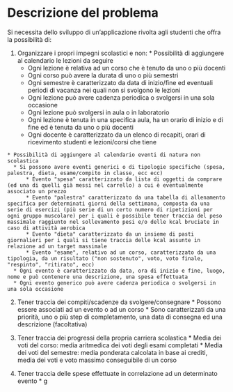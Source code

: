Descrizione del problema
===
Si necessita dello sviluppo di un’applicazione rivolta agli studenti che offra la possibilità di:

  1. Organizzare i propri impegni scolastici e non:
    * Possibilità di aggiungere al calendario le lezioni da seguire
      * Ogni lezione è relativa ad un corso che è tenuto da uno o più docenti
      * Ogni corso può avere la durata di uno o più semestri
      * Ogni semestre è caratterizzato da data di inizio/fine ed eventuali periodi di vacanza nei quali non si svolgono le lezioni
      * Ogni lezione può avere cadenza periodica o svolgersi in una sola occasione
      * Ogni lezione può svolgersi in aula o in laboratorio
      * Ogni lezione è tenuta in una specifica aula, ha un orario di inizio e di fine ed è tenuta da uno o più docenti
      * Ogni docente è caratterizzato da un elenco di recapiti, orari di ricevimento studenti e lezioni/corsi che tiene
      
    * Possibilità di aggiungere al calendario eventi di natura non scolastica
      * Si possono avere eventi generici o di tipologie specifiche (spesa, palestra, dieta, esame/compito in classe, ecc ecc)
          * Evento "spesa" caratterizzato da lista di oggetti da comprare (ed una di quelli già messi nel carrello) a cui è eventualmente associato un prezzo
          * Evento "palestra" caratterizzato da una tabella di allenamento specifica per determinati giorni della settimana, composta da una serie di esercizi (più serie di un certo numero di ripetizioni per ogni gruppo muscolare) per i quali è possibile tener traccia del peso massimale raggiunto nel sollevamento pesi e/o delle kcal bruciate in caso di attività aerobica
          * Evento "dieta" caratterizzato da un insieme di pasti giornalieri per i quali si tiene traccia delle kcal assunte in relazione ad un target massimale
          * Evento "esame", relativo ad un corso, caratterizzato da una tipologia, da un risultato ("non sostenuto", voto, voto finale, "respinto", "ritirato", ecc)
      * Ogni evento è caratterizzato da data, ora di inizio e fine, luogo, nome e può contenere una descrizione, una spesa effettuata
      * Ogni evento generico può avere cadenza periodica o svolgersi in una sola occasione
      

  2. Tener traccia dei compiti/scadenze da svolgere/consegnare
    * Possono essere associati ad un evento o ad un corso
    * Sono caratterizzati da una priorità, uno o più step di completamento, una data di consegna ed una descrizione (facoltativa)
    
    
  3. Tener traccia dei progressi della propria carriera scolastica
    * Media dei voti del corso: media aritmedica dei voti degli esami completati 
    * Media dei voti del semestre: media ponderata calcolata in base ai crediti, media dei voti e voto massimo conseguibile di un corso
    
    
  4. Tener traccia delle spese effettuate in correlazione ad un determinato evento
    *	g
